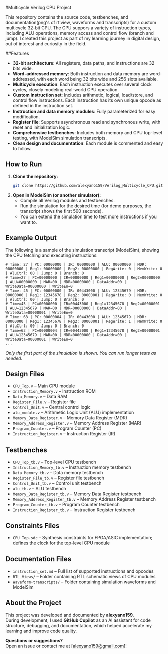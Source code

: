 #Multicycle Verilog CPU Project

This repository contains the source code, testbenches, and documentation(png's of rtlview, waveforms and transcripts) for a custom multicycle 32-bit CPU.
The CPU suppors a variety of instruction types, including ALU operations, memory access and control flow (branch and jump).
I created this project as part of my learning journey in digital design, out of interest and curiosity in the field.

##Features

- **32-bit architecture**: All registers, data paths, and instructions are 32 bits wide.
- **Word-addressed memory**: Both instruction and data memory are word-addressed, with each word being 32 bits wide and 256 slots available.
- **Multicycle execution**: Each instruction executes over several clock cycles, closely modeling real-world CPU operation.
- **Custom instruction set**: Includes arithmetic, logical, load/store, and control flow instructions. Each instruction has its own unique opcode as defined in the instruction set.
- **Instruction and data memory modules**: Fully parameterized for easy modification.
- **Register file**: Supports asynchronous read and synchronous write, with reset and initialization logic.
- **Comprehensive testbenches**: Includes both memory and CPU top-level testing, with ModelSim simulation transcripts.
- **Clean design and documentation**: Each module is commented and easy to follow.

## How to Run

1. **Clone the repository:**
   ```sh
   git clone https://github.com/alexyano159/Verilog_Multicycle_CPU.git
   ```
2. **Open in ModelSim (or another simulator):**
   - Compile all Verilog modules and testbenches.
   - Run the simulation for the desired time (for demo purposes, the transcript shows the first 500 seconds).
   - You can extend the simulation time to test more instructions if you want to.

## Example Output

The following is a sample of the simulation transcript (ModelSim), showing the CPU fetching and executing instructions:

```
# Time: 27 | PC: 00000000 | IR: 00000000 | ALU: 00000000 | MDR: 00000000 | Reg1: 00000000 | Reg2: 00000000 | RegWrite: 0 | MemWrite: 0 | AluCtrl: 00 | Jump: 0 | Branch: 0
# Time=27 | PC=00000000 | IR=00000000 | Reg1=00000000 | Reg2=00000000 | ALU=00000000 | MAR=00 | MDR=00000000 | DataAddr=00 | WriteData=00000000 | WriteEn=0
# Time: 45 | PC: 00000000 | IR: 00443000 | ALU: 12345679 | MDR: 00000000 | Reg1: 12345678 | Reg2: 00000001 | RegWrite: 0 | MemWrite: 0 | AluCtrl: 00 | Jump: 0 | Branch: 0
# Time=45 | PC=00000000 | IR=00443000 | Reg1=12345678 | Reg2=00000001 | ALU=12345679 | MAR=00 | MDR=00000000 | DataAddr=00 | WriteData=00000001 | WriteEn=0
# Time: 63 | PC: 00000004 | IR: 00443000 | ALU: 12345679 | MDR: 00000000 | Reg1: 12345678 | Reg2: 00000001 | RegWrite: 1 | MemWrite: 0 | AluCtrl: 00 | Jump: 0 | Branch: 0
# Time=63 | PC=00000004 | IR=00443000 | Reg1=12345678 | Reg2=00000001 | ALU=12345679 | MAR=00 | MDR=00000000 | DataAddr=00 | WriteData=00000001 | WriteEn=0
...
```

*Only the first part of the simulation is shown. You can run longer tests as needed.*

## Design Files

- `CPU_Top.v` – Main CPU module
- `Instruction_Memory.v` – Instruction ROM
- `Data_Memory.v` – Data RAM
- `Register_File.v` – Register file
- `Control_Unit.v` – Central control logic
- `alu_module.v` – Arithmetic Logic Unit (ALU) implementation
- `Memory_Data_Register.v` – Memory Data Register (MDR)
- `Memory_Address_Register.v` – Memory Address Register (MAR)
- `Program_Counter.v` – Program Counter (PC)
- `Instruction_Register.v` – Instruction Register (IR)

## Testbenches

- `CPU_Top_tb.v` – Top-level CPU testbench
- `Instruction_Memory_tb.v` – Instruction memory testbench
- `Data_Memory_tb.v` – Data memory testbench
- `Register_File_tb.v` – Register file testbench
- `Control_Unit_tb.v` – Control unit testbench
- `alu_tb.v` – ALU testbench
- `Memory_Data_Register_tb.v` – Memory Data Register testbench
- `Memory_Address_Register_tb.v` – Memory Address Register testbench
- `Program_Counter_tb.v` – Program Counter testbench
- `Instruction_Register_tb.v` – Instruction Register testbench

## Constraints Files

- `CPU_Top.sdc` – Synthesis constraints for FPGA/ASIC implementation; defines the clock for the top-level CPU module

## Documentation Files
- `instruction_set.md` – Full list of supported instructions and opcodes
- `RTL_Views/` – Folder containing RTL schematic views of CPU modules
- `Waveform+transcripts/` – Folder containing simulation waveforms and ModelSim 

## About the Project

This project was developed and documented by **alexyano159**.  
During development, I used **GitHub Copilot** as an AI assistant for code structure, debugging, and documentation, which helped accelerate my learning and improve code quality.

**Questions or suggestions?**  
Open an issue or contact me at [alexyano159@gmail.com]!

